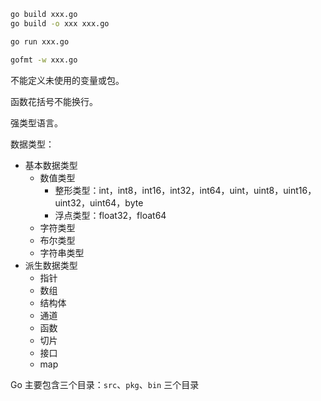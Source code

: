 

```sh
go build xxx.go
go build -o xxx xxx.go

go run xxx.go

gofmt -w xxx.go
```

不能定义未使用的变量或包。

函数花括号不能换行。

强类型语言。

数据类型：

- 基本数据类型
  - 数值类型
    - 整形类型：int，int8，int16，int32，int64，uint，uint8，uint16，uint32，uint64，byte
    - 浮点类型：float32，float64
  - 字符类型
  - 布尔类型
  - 字符串类型
- 派生数据类型
  - 指针
  - 数组
  - 结构体
  - 通道
  - 函数
  - 切片
  - 接口
  - map

Go 主要包含三个目录：`src`、`pkg`、`bin` 三个目录



